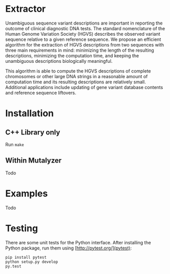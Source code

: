 # Extractor

Unambiguous sequence variant descriptions are important in reporting
the outcome of clinical diagnostic DNA tests. The standard
nomenclature of the Human Genome Variation Society (HGVS) describes
the observed variant sequence relative to a given reference sequence.
We propose an efficient algorithm for the extraction of
HGVS descriptions from two sequences with three main requirements in
mind: minimizing the length of the resulting descriptions, minimizing
the computation time, and keeping the unambiguous descriptions
biologically meaningful.

This algorithm is able to compute the HGVS descriptions of complete
chromosomes or other large DNA strings in a reasonable amount of
computation time and its resulting descriptions are relatively small.
Additional applications include updating of gene variant database
contents and reference sequence liftovers.

# Installation

## C++ Library only

Run `make`

## Within Mutalyzer

Todo

# Examples

Todo

# Testing

There are some unit tests for the Python interface. After installing the
Python package, run them using [http://pytest.org/](pytest):

    pip install pytest
    python setup.py develop
    py.test
